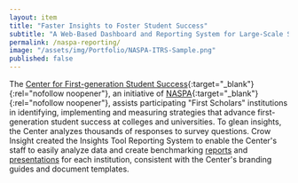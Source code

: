 ```yaml
---
layout: item
title: "Faster Insights to Foster Student Success"
subtitle: "A Web-Based Dashboard and Reporting System for Large-Scale Surveys"
permalink: /naspa-reporting/
image: "/assets/img/Portfolio/NASPA-ITRS-Sample.png"
published: false
---
```


The [Center for First-generation Student Success](https://firstgen.naspa.org/){:target="_blank"}{:rel="nofollow noopener"}, an initiative of [NASPA](https://www.naspa.org/){:target="_blank"}{:rel="nofollow noopener"}, assists participating "First Scholars" institutions in identifying, implementing and measuring strategies that advance first-generation student success at colleges and universities. To glean insights, the Center analyzes thousands of responses to survey questions. Crow Insight created the Insights Tool Reporting System to enable the Center's staff to easily analyze data and create benchmarking [reports](/assets/pdfs/ITRS-Benchmarking-Report-Sample.pdf) and [presentations](/assets/pdfs/ITRS-Benchmarking-Presentation-Sample.pdf) for each institution, consistent with the Center's branding guides and document templates.
